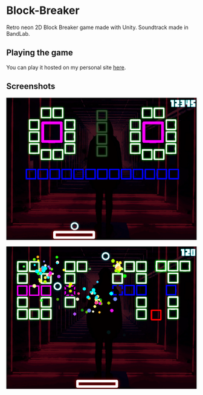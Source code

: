 # Block-Breaker
Retro neon 2D Block Breaker game made with Unity. Soundtrack made in BandLab.

## Playing the game
You can play it hosted on my personal site [here](http://blockbreaker.virunee.co.uk).

## Screenshots
![alt text](https://github.com/Virunee/Block-Breaker/blob/master/screenshot_1.png "Screenshot 1")

![alt text](https://github.com/Virunee/Block-Breaker/blob/master/screenshot_2.png "Screenshot 2")
